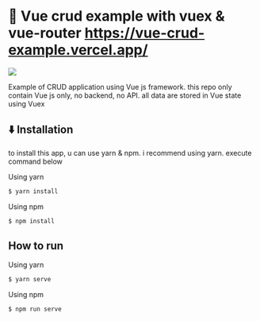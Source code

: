 # 🚀 **Vue crud example with vuex & vue-router https://vue-crud-example.vercel.app/**

![](https://paper-attachments.dropbox.com/s_CA070E36714AACFD1E8BCB96B1683D9C56FC2587BFBF2900BBAB37978A6B8E12_1589529231065_vue-crud-example.png)


Example of CRUD application using Vue js framework. this repo only contain Vue js only, no backend, no API. all data are stored in Vue state using Vuex

<!-- ## 🗂️ Dependencies
| Name            | Version | Github Link                               |
| --------------- | ------- | ----------------------------------------- |
| buefy           | 0.7.2   | https://github.com/buefy/buefy            |
| vue-router      | 3.0.2   | https://github.com/vuejs/vue-router       |
| vue-sweetalert2 | 1.6.4   | https://github.com/avil13/vue-sweetalert2 |
| vuex            | 3.1.0   | https://github.com/vuejs/vuex             |
| vue             | 2.5.21  | https://github.com/vuejs/vue              | -->

## ⬇️ Installation

to install this app, u can use yarn & npm. i recommend using yarn.
execute command below

Using yarn
```sh
$ yarn install
```
Using npm
```sh
$ npm install

```
## How to run
Using yarn
```sh
$ yarn serve
```
Using npm
```sh
$ npm run serve
```

